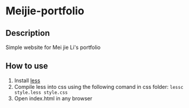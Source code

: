 # Meijie-portfolio
## Description
Simple website for Mei jie Li's portfolio
## How to use
1. Install [less](http://lesscss.org/usage/)
2. Compile less into css using the following comand in css folder: `lessc style.less style.css`
3. Open index.html in any browser
